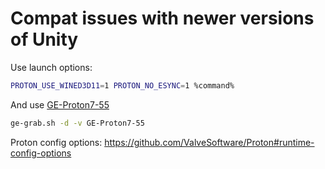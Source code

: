 # Compat issues with newer versions of Unity

Use launch options:

```sh
PROTON_USE_WINED3D11=1 PROTON_NO_ESYNC=1 %command%
```

And use [GE-Proton7-55](https://github.com/GloriousEggroll/proton-ge-custom)

```sh
ge-grab.sh -d -v GE-Proton7-55
```

Proton config options: https://github.com/ValveSoftware/Proton#runtime-config-options
